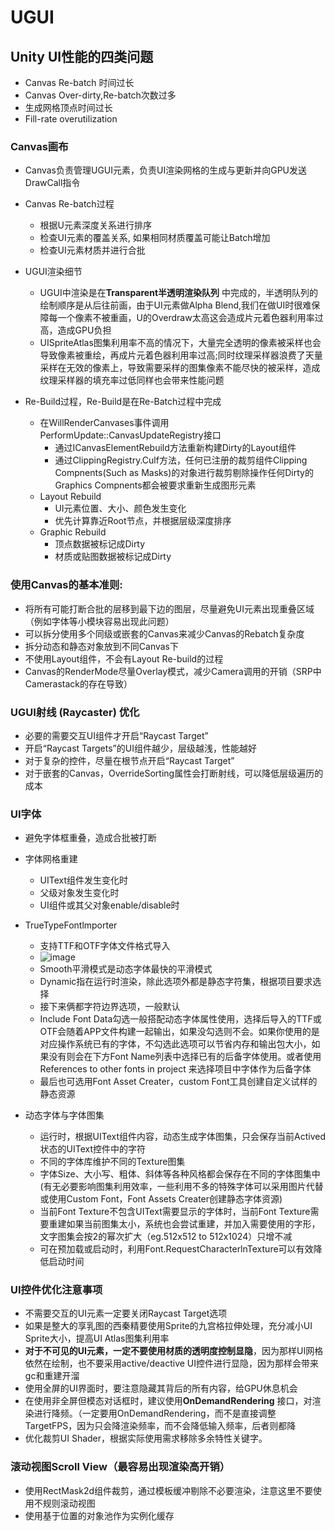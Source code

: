 # UGUI

## Unity UI性能的四类问题
* Canvas Re-batch 时间过长
* Canvas Over-dirty,Re-batch次数过多
* 生成网格顶点时间过长
* Fill-rate overutilization

### Canvas画布
  * Canvas负责管理UGUI元素，负责UI渲染网格的生成与更新并向GPU发送DrawCall指令
  * Canvas Re-batch过程
    * 根据U元素深度关系进行排序
    * 检查UI元素的覆盖关系, 如果相同材质覆盖可能让Batch增加
    * 检查UI元素材质并进行合批

* UGUI渲染细节
  * UGUI中渲染是在**Transparent半透明渲染队列** 中完成的，半透明队列的绘制顺序是从后往前画，由于UI元素做Alpha Blend,我们在做UI时很难保障每一个像素不被重画，U的Overdraw太高这会造成片元着色器利用率过高，造成GPU负担
  * UISpriteAtlas图集利用率不高的情况下，大量完全透明的像素被采样也会导致像素被重绘，再成片元着色器利用率过高;同时纹理采样器浪费了天量采样在无效的像素上，导致需要采样的图集像素不能尽快的被采样，造成纹理采样器的填充率过低同样也会带来性能问题

* Re-Build过程，Re-Build是在Re-Batch过程中完成
  * 在WillRenderCanvases事件调用PerformUpdate::CanvasUpdateRegistry接口
    * 通过ICanvasElementRebuild方法重新构建Dirty的Layout组件
    * 通过ClippingRegistry.Culf方法，任何已注册的裁剪组件Clipping Compnents(Such as Masks)的对象进行裁剪剔除操作任何Dirty的 Graphics Compnents都会被要求重新生成图形元素
  * Layout Rebuild
    * UI元素位置、大小、颜色发生变化
    * 优先计算靠近Root节点，并根据层级深度排序
  * Graphic Rebuild
    * 顶点数据被标记成Dirty
    * 材质或贴图数据被标记成Dirty

### 使用Canvas的基本准则:
* 将所有可能打断合批的层移到最下边的图层，尽量避免UI元素出现重叠区域（例如字体等小模块容易出现此问题）
* 可以拆分使用多个同级或嵌套的Canvas来减少Canvas的Rebatch复杂度
* 拆分动态和静态对象放到不同Canvas下
* 不使用Layout组件，不会有Layout Re-build的过程
* Canvas的RenderMode尽量Overlay模式，减少Camera调用的开销（SRP中Camerastack的存在导致）

### UGUI射线 (Raycaster) 优化
* 必要的需要交互UI组件才开启“Raycast Target”
* 开启“Raycast Targets”的UI组件越少，层级越浅，性能越好
* 对于复杂的控件，尽量在根节点开启“Raycast Target”
* 对于嵌套的Canvas，OverrideSorting属性会打断射线，可以降低层级遍历的成本

### UI字体
* 避免字体框重叠，造成合批被打断
* 字体网格重建
  * UIText组件发生变化时
  * 父级对象发生变化时
  * UI组件或其父对象enable/disable时

* TrueTypeFontlmporter
  * 支持TTF和OTF字体文件格式导入
  * ![image](https://github.com/ThereAreBearsComing/aBookOFtechArt/assets/74708198/169b98ef-7d38-4169-9367-dd02bbd0a003)
  * Smooth平滑模式是动态字体最快的平滑模式
  * Dynamic指在运行时渲染，除此选项外都是静态字符集，根据项目要求选择
  * 接下来俩都字符边界选项，一般默认
  * Include Font Data勾选一般搭配动态字体属性使用，选择后导入的TTF或OTF会随着APP文件构建一起输出，如果没勾选则不会。如果你使用的是对应操作系统已有的字体，不勾选此选项可以节省内存和输出包大小，如果没有则会在下方Font Name列表中选择已有的后备字体使用。或者使用References to other fonts in project 来选择项目中字体作为后备字体
  * 最后也可选用Font Asset Creater，custom Font工具创建自定义试样的静态资源


* 动态字体与字体图集
  * 运行时，根据UIText组件内容，动态生成字体图集，只会保存当前Actived状态的UIText控件中的字符
  * 不同的字体库维护不同的Texture图集
  * 字体Size、大小写、粗体、斜体等各种风格都会保存在不同的字体图集中 (有无必要影响图集利用效率，一些利用不多的特殊字体可以采用图片代替或使用Custom Font，Font Assets Creater创建静态字体资源)
  * 当前Font Texture不包含UIText需要显示的字体时，当前Font Texture需要重建如果当前图集太小，系统也会尝试重建，并加入需要使用的字形，文字图集会按2的幂次扩大（eg.512x512 to 512x1024）只增不减
  * 可在预加载或启动时，利用Font.RequestCharacterlnTexture可以有效降低启动时间

### UI控件优化注意事项
* 不需要交互的UI元素一定要关闭Raycast Target选项
* 如果是整大的享乳图的西秦精要使用Sprite的九宫格拉伸处理，充分减小UI Sprite大小，提高UI Atlas图集利用率
* **对于不可见的UI元素，一定不要使用材质的透明度控制显隐**，因为那样UI网格依然在绘制，也不要采用active/deactive UI控件进行显隐，因为那样会带来gc和重建开溜
* 使用全屏的UI界面时，要注意隐藏其背后的所有内容，给GPU休息机会
* 在使用非全屏但模态对话框时，建议使用**OnDemandRendering** 接口，对渲染进行降频。（一定要用OnDemandRendering，而不是直接调整TargetFPS，因为只会降渲染频率，而不会降低输入频率，后者则都降
* 优化裁剪UI Shader，根据实际使用需求移除多余特性关键字。

### 滚动视图Scroll View（最容易出现渲染高开销）
* 使用RectMask2d组件裁剪，通过模板缓冲剔除不必要渲染，注意这里不要使用不规则滚动视图
* 使用基于位置的对象池作为实例化缓存




